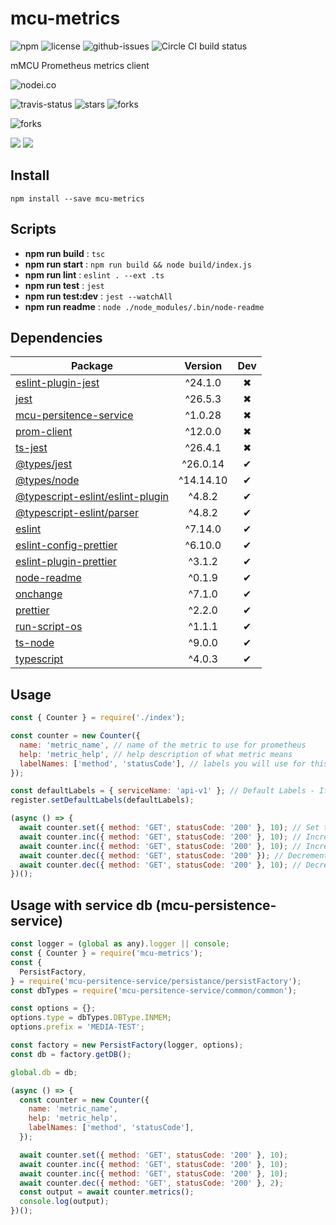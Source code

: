 # mcu-metrics

![npm](https://img.shields.io/npm/v/mcu-metrics.svg) ![license](https://img.shields.io/npm/l/mcu-metrics.svg) ![github-issues](https://img.shields.io/github/issues/ssh://git@at.mavenir.com:7999/mcu/mcu-metrics.git.svg) ![Circle CI build status](https://circleci.com/gh/ssh://git@at.mavenir.com:7999/mcu/mcu-metrics.git.svg?style=svg)

mMCU Prometheus metrics client

![nodei.co](https://nodei.co/npm/mcu-metrics.png?downloads=true&downloadRank=true&stars=true)

![travis-status](https://img.shields.io/travis/ssh://git@at.mavenir.com:7999/mcu/mcu-metrics.git.svg)
![stars](https://img.shields.io/github/stars/ssh://git@at.mavenir.com:7999/mcu/mcu-metrics.git.svg)
![forks](https://img.shields.io/github/forks/ssh://git@at.mavenir.com:7999/mcu/mcu-metrics.git.svg)

![forks](https://img.shields.io/github/forks/ssh://git@at.mavenir.com:7999/mcu/mcu-metrics.git.svg)

![](https://david-dm.org/ssh://git@at.mavenir.com:7999/mcu/mcu-metrics.git/status.svg)
![](https://david-dm.org/ssh://git@at.mavenir.com:7999/mcu/mcu-metrics.git/dev-status.svg)

## Install

`npm install --save mcu-metrics`

## Scripts

- **npm run build** : `tsc`
- **npm run start** : `npm run build && node build/index.js`
- **npm run lint** : `eslint . --ext .ts`
- **npm run test** : `jest`
- **npm run test:dev** : `jest --watchAll`
- **npm run readme** : `node ./node_modules/.bin/node-readme`

## Dependencies

| Package                                                                                            |  Version  | Dev |
| -------------------------------------------------------------------------------------------------- | :-------: | :-: |
| [eslint-plugin-jest](https://www.npmjs.com/package/eslint-plugin-jest)                             |  ^24.1.0  |  ✖  |
| [jest](https://www.npmjs.com/package/jest)                                                         |  ^26.5.3  |  ✖  |
| [mcu-persitence-service](https://www.npmjs.com/package/mcu-persitence-service)                     |  ^1.0.28  |  ✖  |
| [prom-client](https://www.npmjs.com/package/prom-client)                                           |  ^12.0.0  |  ✖  |
| [ts-jest](https://www.npmjs.com/package/ts-jest)                                                   |  ^26.4.1  |  ✖  |
| [@types/jest](https://www.npmjs.com/package/@types/jest)                                           | ^26.0.14  |  ✔  |
| [@types/node](https://www.npmjs.com/package/@types/node)                                           | ^14.14.10 |  ✔  |
| [@typescript-eslint/eslint-plugin](https://www.npmjs.com/package/@typescript-eslint/eslint-plugin) |  ^4.8.2   |  ✔  |
| [@typescript-eslint/parser](https://www.npmjs.com/package/@typescript-eslint/parser)               |  ^4.8.2   |  ✔  |
| [eslint](https://www.npmjs.com/package/eslint)                                                     |  ^7.14.0  |  ✔  |
| [eslint-config-prettier](https://www.npmjs.com/package/eslint-config-prettier)                     |  ^6.10.0  |  ✔  |
| [eslint-plugin-prettier](https://www.npmjs.com/package/eslint-plugin-prettier)                     |  ^3.1.2   |  ✔  |
| [node-readme](https://www.npmjs.com/package/node-readme)                                           |  ^0.1.9   |  ✔  |
| [onchange](https://www.npmjs.com/package/onchange)                                                 |  ^7.1.0   |  ✔  |
| [prettier](https://www.npmjs.com/package/prettier)                                                 |  ^2.2.0   |  ✔  |
| [run-script-os](https://www.npmjs.com/package/run-script-os)                                       |  ^1.1.1   |  ✔  |
| [ts-node](https://www.npmjs.com/package/ts-node)                                                   |  ^9.0.0   |  ✔  |
| [typescript](https://www.npmjs.com/package/typescript)                                             |  ^4.0.3   |  ✔  |

## Usage

```javascript
const { Counter } = require('./index');

const counter = new Counter({
  name: 'metric_name', // name of the metric to use for prometheus
  help: 'metric_help', // help description of what metric means
  labelNames: ['method', 'statusCode'], // labels you will use for this counter
});

const defaultLabels = { serviceName: 'api-v1' }; // Default Labels - If you want to add labels to all of the metrics
register.setDefaultLabels(defaultLabels);

(async () => {
  await counter.set({ method: 'GET', statusCode: '200' }, 10); // Set to 10
  await counter.inc({ method: 'GET', statusCode: '200' }, 10); // Increment 1
  await counter.inc({ method: 'GET', statusCode: '200' }, 10); // Increment 10
  await counter.dec({ method: 'GET', statusCode: '200' }); // Decrement by 1
  await counter.dec({ method: 'GET', statusCode: '200' }, 10); // Decrement by 10
})();
```

## Usage with service db (mcu-persistence-service)

```javascript
const logger = (global as any).logger || console;
const { Counter } = require('mcu-metrics');
const {
  PersistFactory,
} = require('mcu-persitence-service/persistance/persistFactory');
const dbTypes = require('mcu-persitence-service/common/common');

const options = {};
options.type = dbTypes.DBType.INMEM;
options.prefix = 'MEDIA-TEST';

const factory = new PersistFactory(logger, options);
const db = factory.getDB();

global.db = db;

(async () => {
  const counter = new Counter({
    name: 'metric_name',
    help: 'metric_help',
    labelNames: ['method', 'statusCode'],
  });

  await counter.set({ method: 'GET', statusCode: '200' }, 10);
  await counter.inc({ method: 'GET', statusCode: '200' }, 10);
  await counter.inc({ method: 'GET', statusCode: '200' }, 10);
  await counter.dec({ method: 'GET', statusCode: '200' }, 2);
  const output = await counter.metrics();
  console.log(output);
})();
```
